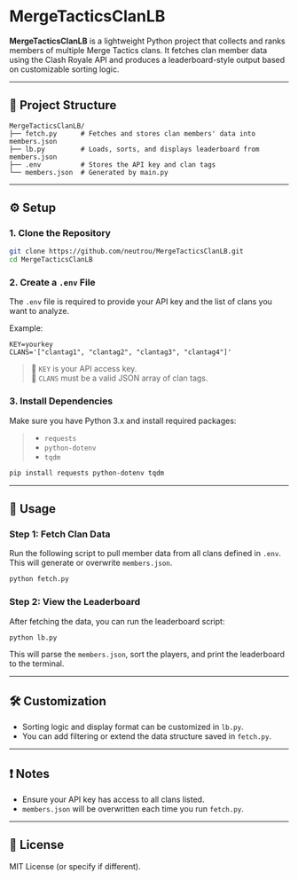 # MergeTacticsClanLB

**MergeTacticsClanLB** is a lightweight Python project that collects and ranks members of multiple Merge Tactics clans. It fetches clan member data using the Clash Royale API and produces a leaderboard-style output based on customizable sorting logic.

---

## 📁 Project Structure

```
MergeTacticsClanLB/
├── fetch.py      # Fetches and stores clan members' data into members.json
├── lb.py         # Loads, sorts, and displays leaderboard from members.json
├── .env          # Stores the API key and clan tags
└── members.json  # Generated by main.py
```

---

## ⚙️ Setup

### 1. Clone the Repository

```bash
git clone https://github.com/neutrou/MergeTacticsClanLB.git
cd MergeTacticsClanLB
```

### 2. Create a `.env` File

The `.env` file is required to provide your API key and the list of clans you want to analyze.

Example:

```env
KEY=yourkey
CLANS='["clantag1", "clantag2", "clantag3", "clantag4"]'
```

> 📝 `KEY` is your API access key.  
> 📝 `CLANS` must be a valid JSON array of clan tags.

### 3. Install Dependencies

Make sure you have Python 3.x and install required packages:
> - `requests`
> - `python-dotenv`
> - `tqdm`

```bash
pip install requests python-dotenv tqdm
```

---

## 🚀 Usage

### Step 1: Fetch Clan Data

Run the following script to pull member data from all clans defined in `.env`. This will generate or overwrite `members.json`.

```bash
python fetch.py
```

### Step 2: View the Leaderboard

After fetching the data, you can run the leaderboard script:

```bash
python lb.py
```

This will parse the `members.json`, sort the players, and print the leaderboard to the terminal.

---

## 🛠 Customization

- Sorting logic and display format can be customized in `lb.py`.
- You can add filtering or extend the data structure saved in `fetch.py`.

---

## ❗ Notes

- Ensure your API key has access to all clans listed.
- `members.json` will be overwritten each time you run `fetch.py`.

---

## 📄 License

MIT License (or specify if different).
